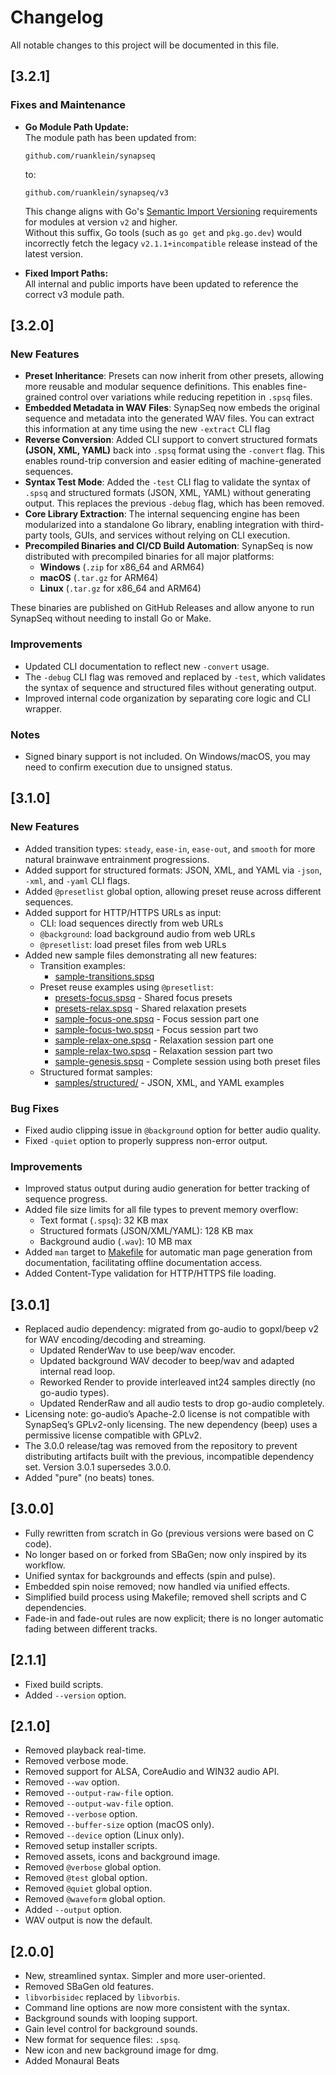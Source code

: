 # Changelog

All notable changes to this project will be documented in this file.

## [3.2.1]

### Fixes and Maintenance

- **Go Module Path Update:**  
   The module path has been updated from:

  ```
  github.com/ruanklein/synapseq
  ```

  to:

  ```
  github.com/ruanklein/synapseq/v3
  ```

  This change aligns with Go's [Semantic Import Versioning](https://go.dev/doc/modules/version-numbers) requirements for modules at version `v2` and higher.  
  Without this suffix, Go tools (such as `go get` and `pkg.go.dev`) would incorrectly fetch the legacy `v2.1.1+incompatible` release instead of the latest version.

- **Fixed Import Paths:**  
  All internal and public imports have been updated to reference the correct v3 module path.

## [3.2.0]

### New Features

- **Preset Inheritance**: Presets can now inherit from other presets, allowing more reusable and modular sequence definitions. This enables fine-grained control over variations while reducing repetition in `.spsq` files.
- **Embedded Metadata in WAV Files**: SynapSeq now embeds the original sequence and metadata into the generated WAV files. You can extract this information at any time using the new `-extract` CLI flag
- **Reverse Conversion**: Added CLI support to convert structured formats **(JSON, XML, YAML)** back into `.spsq` format using the `-convert` flag. This enables round-trip conversion and easier editing of machine-generated sequences.
- **Syntax Test Mode**: Added the `-test` CLI flag to validate the syntax of `.spsq` and structured formats (JSON, XML, YAML) without generating output. This replaces the previous `-debug` flag, which has been removed.
- **Core Library Extraction**: The internal sequencing engine has been modularized into a standalone Go library, enabling integration with third-party tools, GUIs, and services without relying on CLI execution.
- **Precompiled Binaries and CI/CD Build Automation**: SynapSeq is now distributed with precompiled binaries for all major platforms:
  - **Windows** (`.zip` for x86_64 and ARM64)
  - **macOS** (`.tar.gz` for ARM64)
  - **Linux** (`.tar.gz` for x86_64 and ARM64)

These binaries are published on GitHub Releases and allow anyone to run SynapSeq without needing to install Go or Make.

### Improvements

- Updated CLI documentation to reflect new `-convert` usage.
- The `-debug` CLI flag was removed and replaced by `-test`, which validates the syntax of sequence and structured files without generating output.
- Improved internal code organization by separating core logic and CLI wrapper.

### Notes

- Signed binary support is not included. On Windows/macOS, you may need to confirm execution due to unsigned status.

## [3.1.0]

### New Features

- Added transition types: `steady`, `ease-in`, `ease-out`, and `smooth` for more natural brainwave entrainment progressions.
- Added support for structured formats: JSON, XML, and YAML via `-json`, `-xml`, and `-yaml` CLI flags.
- Added `@presetlist` global option, allowing preset reuse across different sequences.
- Added support for HTTP/HTTPS URLs as input:
  - CLI: load sequences directly from web URLs
  - `@background`: load background audio from web URLs
  - `@presetlist`: load preset files from web URLs
- Added new sample files demonstrating all new features:
  - Transition examples:
    - [sample-transitions.spsq](samples/sample-transitions.spsq)
  - Preset reuse examples using `@presetlist`:
    - [presets-focus.spsq](samples/presets-focus.spsq) - Shared focus presets
    - [presets-relax.spsq](samples/presets-relax.spsq) - Shared relaxation presets
    - [sample-focus-one.spsq](samples/sample-focus-one.spsq) - Focus session part one
    - [sample-focus-two.spsq](samples/sample-focus-two.spsq) - Focus session part two
    - [sample-relax-one.spsq](samples/sample-relax-one.spsq) - Relaxation session part one
    - [sample-relax-two.spsq](samples/sample-relax-two.spsq) - Relaxation session part two
    - [sample-genesis.spsq](samples/sample-genesis.spsq) - Complete session using both preset files
  - Structured format samples:
    - [samples/structured/](samples/structured/) - JSON, XML, and YAML examples

### Bug Fixes

- Fixed audio clipping issue in `@background` option for better audio quality.
- Fixed `-quiet` option to properly suppress non-error output.

### Improvements

- Improved status output during audio generation for better tracking of sequence progress.
- Added file size limits for all file types to prevent memory overflow:
  - Text format (`.spsq`): 32 KB max
  - Structured formats (JSON/XML/YAML): 128 KB max
  - Background audio (`.wav`): 10 MB max
- Added `man` target to [Makefile](Makefile) for automatic man page generation from documentation, facilitating offline documentation access.
- Added Content-Type validation for HTTP/HTTPS file loading.

## [3.0.1]

- Replaced audio dependency: migrated from go-audio to gopxl/beep v2 for WAV encoding/decoding and streaming.
  - Updated RenderWav to use beep/wav encoder.
  - Updated background WAV decoder to beep/wav and adapted internal read loop.
  - Reworked Render to provide interleaved int24 samples directly (no go-audio types).
  - Updated RenderRaw and all audio tests to drop go-audio completely.
- Licensing note: go-audio’s Apache-2.0 license is not compatible with SynapSeq’s GPLv2-only licensing. The new dependency (beep) uses a permissive license compatible with GPLv2.
- The 3.0.0 release/tag was removed from the repository to prevent distributing artifacts built with the previous, incompatible dependency set. Version 3.0.1 supersedes 3.0.0.
- Added "pure" (no beats) tones.

## [3.0.0]

- Fully rewritten from scratch in Go (previous versions were based on C code).
- No longer based on or forked from SBaGen; now only inspired by its workflow.
- Unified syntax for backgrounds and effects (spin and pulse).
- Embedded spin noise removed; now handled via unified effects.
- Simplified build process using Makefile; removed shell scripts and C dependencies.
- Fade-in and fade-out rules are now explicit; there is no longer automatic fading between different tracks.

## [2.1.1]

- Fixed build scripts.
- Added `--version` option.

## [2.1.0]

- Removed playback real-time.
- Removed verbose mode.
- Removed support for ALSA, CoreAudio and WIN32 audio API.
- Removed `--wav` option.
- Removed `--output-raw-file` option.
- Removed `--output-wav-file` option.
- Removed `--verbose` option.
- Removed `--buffer-size` option (macOS only).
- Removed `--device` option (Linux only).
- Removed setup installer scripts.
- Removed assets, icons and background image.
- Removed `@verbose` global option.
- Removed `@test` global option.
- Removed `@quiet` global option.
- Removed `@waveform` global option.
- Added `--output` option.
- WAV output is now the default.

## [2.0.0]

- New, streamlined syntax. Simpler and more user-oriented.
- Removed SBaGen old features.
- `libvorbisidec` replaced by `libvorbis`.
- Command line options are now more consistent with the syntax.
- Background sounds with looping support.
- Gain level control for background sounds.
- New format for sequence files: `.spsq`.
- New icon and new background image for dmg.
- Added Monaural Beats
